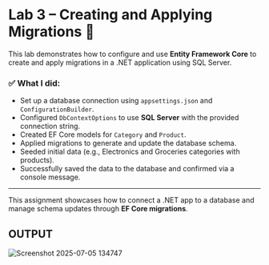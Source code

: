 # Lab 3 – Creating and Applying Migrations 🧱

This lab demonstrates how to configure and use **Entity Framework Core** to create and apply migrations in a .NET application using SQL Server.

### ✅ What I did:

- Set up a database connection using `appsettings.json` and `ConfigurationBuilder`.
- Configured `DbContextOptions` to use **SQL Server** with the provided connection string.
- Created EF Core models for `Category` and `Product`.
- Applied migrations to generate and update the database schema.
- Seeded initial data (e.g., Electronics and Groceries categories with products).
- Successfully saved the data to the database and confirmed via a console message.

---

This assignment showcases how to connect a .NET app to a database and manage schema updates through **EF Core migrations**.

## OUTPUT

![Screenshot 2025-07-05 134747](https://github.com/user-attachments/assets/31db9a29-31bd-49ff-b9fb-06bd78ac2d4d)
